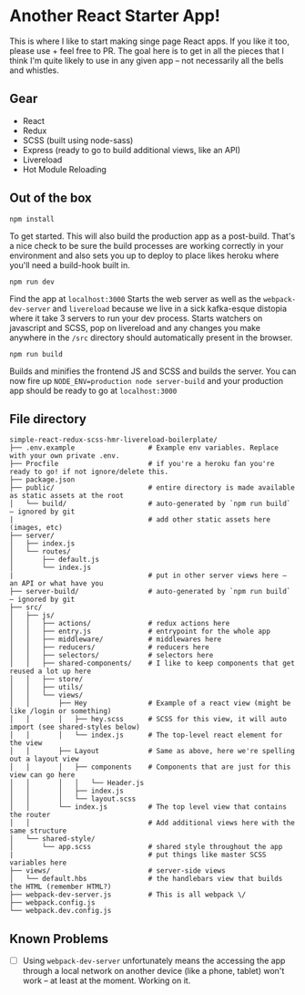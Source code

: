 # Another React Starter App!
This is where I like to start making singe page React apps. If you like it too, please use + feel free to PR.
The goal here is to get in all the pieces that I think I'm quite likely to use in any given app – not necessarily all the bells and whistles.

## Gear
- React
- Redux
- SCSS (built using node-sass)
- Express (ready to go to build additional views, like an API)
- Livereload
- Hot Module Reloading


## Out of the box
```
npm install
```
To get started. This will also build the production app as a post-build. That's a nice check to be sure the build processes are working correctly in your environment and also sets you up to deploy to place likes heroku where you'll need a build-hook built in.

```
npm run dev
```
Find the app at `localhost:3000`
Starts the web server as well as the `webpack-dev-server` and `livereload` because we live in a sick kafka-esque distopia where it take 3 servers to run your dev process.
Starts watchers on javascript and SCSS, pop on livereload and any changes you make anywhere in the `/src` directory should automatically present in the browser.


```
npm run build
```
Builds and minifies the frontend JS and SCSS and builds the server.
You can now fire up `NODE_ENV=production node server-build` and your production app should be ready to go at `localhost:3000`


## File directory
```
simple-react-redux-scss-hmr-livereload-boilerplate/
├── .env.example                  # Example env variables. Replace with your own private .env.
├── Procfile                      # if you're a heroku fan you're ready to go! if not ignore/delete this.
├── package.json
├── public/                       # entire directory is made available as static assets at the root
│   └── build/                    # auto-generated by `npm run build` – ignored by git
|                                 # add other static assets here (images, etc)
├── server/
│   ├── index.js
│   └── routes/
│       ├── default.js
│       └── index.js
|                                 # put in other server views here – an API or what have you
├── server-build/                 # auto-generated by `npm run build` – ignored by git
├── src/
│   ├── js/
│   │   ├── actions/              # redux actions here
│   │   ├── entry.js              # entrypoint for the whole app
│   │   ├── middleware/           # middlewares here
│   │   ├── reducers/             # reducers here
│   │   ├── selectors/            # selectors here
│   │   ├── shared-components/    # I like to keep components that get reused a lot up here
│   │   ├── store/
│   │   ├── utils/
│   │   └── views/
│   │       ├── Hey               # Example of a react view (might be like /login or something)
│   │       │   ├── hey.scss      # SCSS for this view, it will auto import (see shared-styles below)
│   │       │   └── index.js      # The top-level react element for the view
│   │       ├── Layout            # Same as above, here we're spelling out a layout view
│   │       │   ├── components    # Components that are just for this view can go here
│   │       │   │   └── Header.js
│   │       │   ├── index.js
│   │       │   └── layout.scss   
│   │       └── index.js          # The top level view that contains the router
│   │                             # Add additional views here with the same structure
│   └── shared-style/ 
│       └── app.scss              # shared style throughout the app
|                                 # put things like master SCSS variables here
├── views/                        # server-side views
│   └── default.hbs               # the handlebars view that builds the HTML (remember HTML?)
├── webpack-dev-server.js         # This is all webpack \/
├── webpack.config.js
└── webpack.dev.config.js
```

## Known Problems
- [ ] Using `webpack-dev-server` unfortunately means the accessing the app through a local network on another device (like a phone, tablet) won't work – at least at the moment. Working on it.
